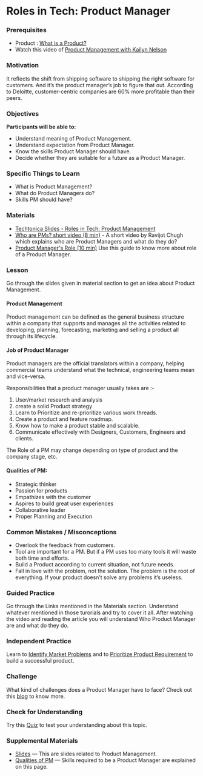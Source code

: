 # Roles in Tech: Product Manager

### Prerequisites

- Product : [What is a Product?](https://economictimes.indiatimes.com/definition/product)
- Watch this video of [Product Management with Kailyn Nelson](https://www.dropbox.com/s/r0b3vm8pp2kj7xa/Kailyn%20Nelson%20Product%20Management.mp4?dl=0)

### Motivation

It reflects the shift from shipping software to shipping the right software for customers. And it’s the product manager’s job to figure that out. According to Deloitte, customer-centric companies are 60% more profitable than their peers.

### Objectives

**Participants will be able to:**

- Understand meaning of Product Management.
- Understand expectation from Product Manager.
- Know the skills Product Manager should have.
- Decide whether they are suitable for a future as a Product Manager.

### Specific Things to Learn

- What is Product Management?
- What do Product Managers do?
- Skills PM should have?

### Materials

- [Techtonica Slides - Roles in Tech: Product Management](https://docs.google.com/presentation/d/1BxTU4nugas3Z30kIawpJtLhSBL6b5tF1P-d03Hm_JOI/edit?usp=sharing)
- [ Who are PMs? short video (8 min)](https://www.youtube.com/watch?v=2dczveSrsv8) - A short video by Ravijot Chugh which explains who are Product Managers and what do they do?
- [ Product Manager's Role (10 min)](https://www.altexsoft.com/blog/business/product-management-main-stages-and-product-manager-role/) Use this guide to know more about role of a Product Manager.

### Lesson

Go through the slides given in material section to get an idea about Product Management.

#### Product Management

Product management can be defined as the general business structure within a company that supports and manages all the activities related to developing, planning, forecasting, marketing and selling a product all through its lifecycle.

#### Job of Product Manager

Product managers are the official translators within a company, helping commercial teams understand what the technical, engineering teams mean and vice-versa.

Responsibilities that a product manager usually takes are :-

1. User/market research and analysis
2. create a solid Product strategy
3. Learn to Prioritize and re-prioritize various work threads.
4. Create a product and feature roadmap.
5. Know how to make a product stable and scalable.
6. Communicate effectively with Designers, Customers, Engineers and clients.

The Role of a PM may change depending on type of product and the company stage, etc.

#### Qualities of PM:

- Strategic thinker
- Passion for products
- Empathizes with the customer
- Aspires to build great user experiences
- Collaborative leader
- Proper Planning and Execution

### Common Mistakes / Misconceptions

- Overlook the feedback from customers.
- Tool are important for a PM. But if a PM uses too many tools it will waste both time and efforts.
- Build a Product according to current situation, not future needs.
- Fall in love with the problem, not the solution. The problem is the root of everything. If your product doesn’t solve any problems it’s useless.

### Guided Practice

Go through the Links mentioned in the Materials section. Understand whatever mentioned in those turorials and try to cover it all. After watching the video and reading the article you will understand Who Product Manager are and what do they do.

### Independent Practice

Learn to [Identify Market Problems](https://learn.marsdd.com/mars-library/identifying-market-problems/) and to [Prioritize Product Requirement](https://learn.marsdd.com/mars-library/prioritizing-product-requirements/) to build a successful product.

### Challenge

What kind of challenges does a Product Manager have to face? Check out this [blog](https://productcoalition.com/the-6-biggest-challenges-facing-product-management-teams-in-2018-ef9fd9cfdb9a) to know more.

### Check for Understanding

Try this [Quiz](https://study.com/academy/practice/quiz-worksheet-what-is-product-management.html) to test your understanding about this topic.

### Supplemental Materials

- [Slides](https://www.slideshare.net/jysimon/01-pm101-howtocreateproductscustomerslovejysimonjul2014) — This are slides related to Product Management.
- [Qualities of PM](https://www.linkedin.com/pulse/20140410232440-137353-9-qualities-of-a-great-product-manager/) — Skills required to be a Product Manager are explained on this page.
